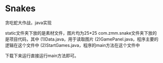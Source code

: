 # Snakes
贪吃蛇大作战，java实现

static文件夹下放的是素材文件，图片均为25*25
com.zmm.snake文件夹下放的是项目代码，其中
(1)Data.java，用于读取图片
(2)GamePanel.java，程序主要的逻辑在这个文件中
(2)StartGames.java，程序的main方法在这个文件中

下载下来运行直接运行main方法即可。
